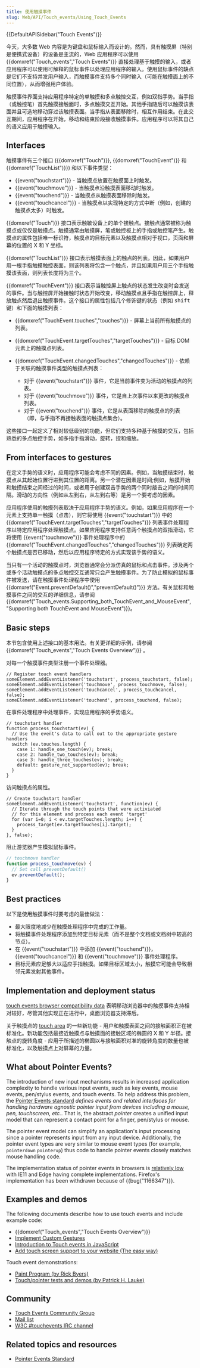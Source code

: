 ```yaml
---
title: 使用触摸事件
slug: Web/API/Touch_events/Using_Touch_Events
---
```

{{DefaultAPISidebar("Touch Events")}}

今天，大多数 Web 内容是为键盘和鼠标输入而设计的。然而，具有触摸屏（特别是便携式设备）的设备是主流的，Web 应用程序可以使用 {{domxref("Touch_events","Touch Events")}} 直接处理基于触摸的输入，或者应用程序可以使用可解释的鼠标事件以处理应用程序的输入。使用鼠标事件的缺点是它们不支持并发用户输入，而触摸事件支持多个同时输入（可能在触摸面上的不同位置），从而增强用户体验。

触摸事件界面支持应用程序特定的单触摸和多点触控交互，例如双指手势。当手指（或触控笔）首先触摸接触面时，多点触摸交互开始。其他手指随后可以触摸该表面并且可选地移动穿过该触摸表面。当手指从表面移除时，相互作用结束。在此交互期间，应用程序在开始，移动和结束阶段接收触摸事件。应用程序可以将其自己的语义应用于触摸输入。

## Interfaces

触摸事件有三个接口 ({{domxref("Touch")}}, {{domxref("TouchEvent")}} 和 {{domxref("TouchList")}}) 和以下事件类型：

- {{event("touchstart")}} - 当触摸点放置在触摸面上时触发。
- {{event("touchmove")}} - 当触摸点沿触摸表面移动时触发。
- {{event("touchend")}} - 当触摸点从触摸表面移除时触发。
- {{event("touchcancel")}} - 当触摸点以实现特定的方式中断（例如，创建的触摸点太多）时触发。

{{domxref("Touch")}} 接口表示触敏设备上的单个接触点。接触点通常被称为触摸点或仅仅是触摸点。触摸通常由触摸屏，笔或触控板上的手指或触控笔产生。触摸点的属性包括唯一标识符，触摸点的目标元素以及触摸点相对于视口，页面和屏幕的位置的 X 和 Y 坐标。

{{domxref("TouchList")}} 接口表示触摸表面上的触点的列表。因此，如果用户用一根手指触摸触控表面，则该列表将包含一个触点，并且如果用户用三个手指触摸该表面，则列表长度将为三个。

{{domxref("TouchEvent")}} 接口表示当触控屏上触点的状态发生改变时会发送的事件。当与触控屏开始接触时状态开始改变，移动触摸点且手指在触控屏上，释放触点然后退出触摸事件。这个接口的属性包括几个修饰键的状态（例如 <kbd>shift</kbd>键）和下面的触摸列表：

- {{domxref("TouchEvent.touches","touches")}} - 屏幕上当前所有触摸点的列表。
- {{domxref("TouchEvent.targetTouches","targetTouches")}} - 目标 DOM 元素上的触摸点列表。
- {{domxref("TouchEvent.changedTouches","changedTouches")}} - 依赖于关联的触摸事件类型的触摸点列表：

  - 对于 {{event("touchstart")}} 事件，它是当前事件变为活动的触摸点的列表。
  - 对于 {{event("touchmove")}} 事件，它是自上次事件以来更改的触摸点列表。
  - 对于 {{event("touchend")}} 事件，它是从表面移除的触摸点的列表（即，与手指不再接触表面的触摸点集合）。

这些接口一起定义了相对较低级别的功能，但它们支持多种基于触摸的交互，包括熟悉的多点触控手势，如多指手指滑动，旋转，捏和缩放。

## From interfaces to gestures

在定义手势的语义时，应用程序可能会考虑不同的因素。例如，当触摸结束时，触摸点从其起始位置行进到其位置的距离。另一个潜在因素是时间;例如，触摸开始和触摸结束之间经过的时间，或者用于创建双击手势的两个同时敲击之间的时间间隔。滑动的方向性（例如从左到右，从左到右等）是另一个要考虑的因素。

应用程序使用的触摸列表取决于应用程序手势的语义。例如，如果应用程序在一个元素上支持单一触摸（点击），则它将使用 {{event("touchstart")}} 中的 {{domxref("TouchEvent.targetTouches","targetTouches")}} 列表事件处理程序以特定应用程序处理触摸点。如果应用程序支持任意两个触摸点的双指滑动，它将使用 {{event("touchmove")}} 事件处理程序中的 {{domxref("TouchEvent.changedTouches","changedTouches")}} 列表确定两个触摸点是否已移动，然后以应用程序特定的方式实现该手势的语义。

当只有一个活动的触摸点时，浏览器通常会分派仿真的鼠标和点击事件。涉及两个或多个活动触摸点的多点触控交互通常只会产生触摸事件。为了防止模拟的鼠标事件被发送，请在触摸事件处理程序中使用 {{domxref("Event.preventDefault()","preventDefault()")}} 方法。有关鼠标和触摸事件之间的交互的详细信息，请参阅 {{domxref("Touch_events.Supporting_both_TouchEvent_and_MouseEvent", "Supporting both TouchEvent and MouseEvent")}}。

## Basic steps

本节包含使用上述接口的基本用法。有关更详细的示例，请参阅 {{domxref("Touch_events","Touch Events Overview")}} 。

对每一个触摸事件类型注册一个事件处理器。

```
// Register touch event handlers
someElement.addEventListener('touchstart', process_touchstart, false);
someElement.addEventListener('touchmove', process_touchmove, false);
someElement.addEventListener('touchcancel', process_touchcancel, false);
someElement.addEventListener('touchend', process_touchend, false);
```

在事件处理程序中处理事件，实现应用程序的手势语义。

```
// touchstart handler
function process_touchstart(ev) {
  // Use the event's data to call out to the appropriate gesture handlers
  switch (ev.touches.length) {
    case 1: handle_one_touch(ev); break;
    case 2: handle_two_touches(ev); break;
    case 3: handle_three_touches(ev); break;
    default: gesture_not_supported(ev); break;
  }
}
```

访问触摸点的属性。

```
// Create touchstart handler
someElement.addEventListener('touchstart', function(ev) {
  // Iterate through the touch points that were activiated
  // for this element and process each event 'target'
  for (var i=0; i < ev.targetTouches.length; i++) {
    process_target(ev.targetTouches[i].target);
  }
}, false);
```

阻止游览器产生模拟鼠标事件。

```js
// touchmove handler
function process_touchmove(ev) {
  // Set call preventDefault()
  ev.preventDefault();
}
```

## Best practices

以下是使用触摸事件时要考虑的最佳做法：

- 最大限度地减少在触摸处理程序中完成的工作量。
- 将触摸事件处理程序添加到特定目标元素（而不是整个文档或文档树中较高的节点）。
- 在 {{event("touchstart")}} 中添加 {{event("touchend")}}， {{event("touchcancel")}} 和 {{event("touchmove")}} 事件处理程序。
- 目标元素应足够大以适应手指触摸。如果目标区域太小，触摸它可能会导致相邻元素发射其他事件。

## Implementation and deployment status

[touch events browser compatibility data](/zh-CN/docs/Web/API/Touch_events/Web/API/Touch_events#Browser_compatibility) 表明移动浏览器中的触摸事件支持相对较好，尽管其他实现正在进行中，桌面浏览器支持滞后。

关于触摸点的 [touch area](/zh-CN/docs/Web/API/Touch_events/Web/API/Touch#Touch_area) 的一些新功能 - 用户和触摸表面之间的接触面积正在被标准化。新功能包括最接近触摸点与触摸面的接触区域的椭圆的 X 和 Y 半径。接触点的旋转角度 - 应用于所描述的椭圆以与接触面积对准的旋转角度的数量也被标准化，以及触摸点上对屏幕的力量。

## What about Pointer Events?

The introduction of new input mechanisms results in increased application complexity to handle various input events, such as key events, mouse events, pen/stylus events, and touch events. To help address this problem, the [Pointer Events standard](http://www.w3.org/TR/pointerevents/) _defines events and related interfaces for handling hardware agnostic pointer input from devices including a mouse, pen, touchscreen, etc._. That is, the abstract _pointer_ creates a unified input model that can represent a contact point for a finger, pen/stylus or mouse.

The pointer event model can simplify an application's input processing since a pointer represents input from any input device. Additionally, the pointer event types are very similar to mouse event types (for example, `pointerdown` `pointerup`) thus code to handle pointer events closely matches mouse handling code.

The implementation status of pointer events in browsers is [relatively low](http://caniuse.com/#search=pointer) with IE11 and Edge having complete implementations. Firefox's implementation has been withdrawn because of {{bug("1166347")}}.

## Examples and demos

The following documents describe how to use touch events and include example code:

- {{domxref("Touch_events","Touch Events Overview")}}
- [Implement Custom Gestures](https://developers.google.com/web/fundamentals/design-and-ui/input/touch/touch-events)
- [Introduction to Touch events in JavaScript](http://www.javascriptkit.com/javatutors/touchevents.shtml)
- [Add touch screen support to your website (The easy way)](http://www.codicode.com/art/easy_way_to_add_touch_support_to_your_website.aspx)

Touch event demonstrations:

- [Paint Program (by Rick Byers)](https://rbyers.github.io/paint.html)
- [Touch/pointer tests and demos (by Patrick H. Lauke)](http://patrickhlauke.github.io/touch/)

## Community

- [Touch Events Community Group](https://github.com/w3c/touch-events)
- [Mail list](http://lists.w3.org/Archives/Public/public-touchevents/)
- [W3C #touchevents IRC channel](irc://irc.w3.org:6667/)

## Related topics and resources

- [Pointer Events Standard](http://www.w3.org/TR/pointerevents/)
